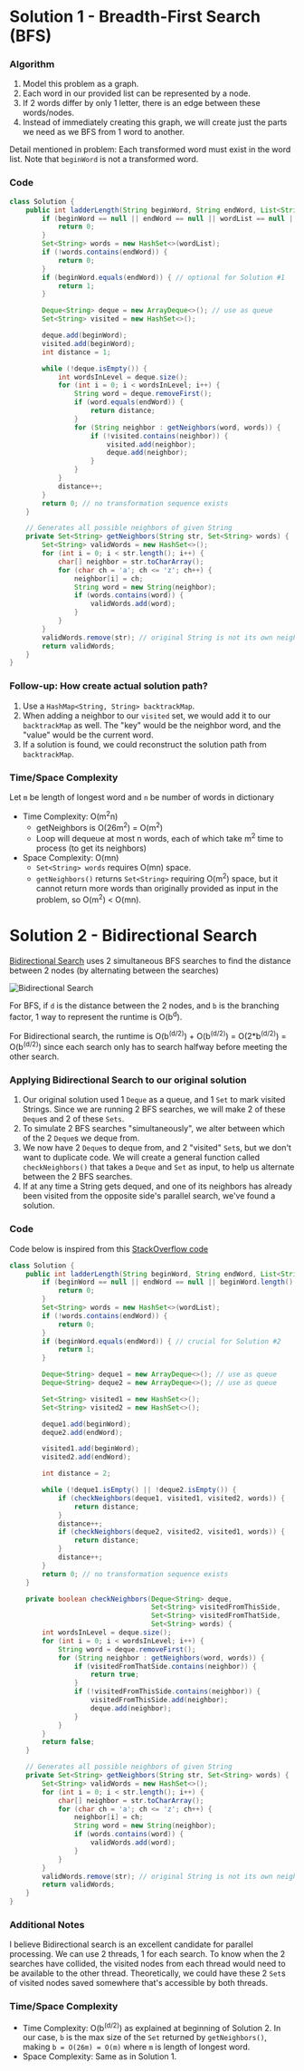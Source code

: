 # Solution 1 - Breadth-First Search (BFS)

### Algorithm

1. Model this problem as a graph.
1. Each word in our provided list can be represented by a node.
1. If 2 words differ by only 1 letter, there is an edge between these words/nodes.
1. Instead of immediately creating this graph, we will create just the parts we need as we BFS from 1 word to another.

Detail mentioned in problem: Each transformed word must exist in the word list. Note that `beginWord` is not a transformed word.

### Code

```java
class Solution {
    public int ladderLength(String beginWord, String endWord, List<String> wordList) {
        if (beginWord == null || endWord == null || wordList == null || beginWord.length() != endWord.length()) {
            return 0;
        }
        Set<String> words = new HashSet<>(wordList);
        if (!words.contains(endWord)) {
            return 0;
        }
        if (beginWord.equals(endWord)) { // optional for Solution #1
            return 1;
        }

        Deque<String> deque = new ArrayDeque<>(); // use as queue
        Set<String> visited = new HashSet<>();

        deque.add(beginWord);
        visited.add(beginWord);
        int distance = 1;

        while (!deque.isEmpty()) {
            int wordsInLevel = deque.size();
            for (int i = 0; i < wordsInLevel; i++) {
                String word = deque.removeFirst();
                if (word.equals(endWord)) {
                    return distance;
                }
                for (String neighbor : getNeighbors(word, words)) {
                    if (!visited.contains(neighbor)) {
                        visited.add(neighbor);
                        deque.add(neighbor);
                    }
                }
            }
            distance++;
        }
        return 0; // no transformation sequence exists
    }

    // Generates all possible neighbors of given String
    private Set<String> getNeighbors(String str, Set<String> words) {
        Set<String> validWords = new HashSet<>();
        for (int i = 0; i < str.length(); i++) {
            char[] neighbor = str.toCharArray();
            for (char ch = 'a'; ch <= 'z'; ch++) {
                neighbor[i] = ch;
                String word = new String(neighbor);
                if (words.contains(word)) {
                    validWords.add(word);
                }
            }
        }
        validWords.remove(str); // original String is not its own neighbor
        return validWords;
    }
}
```
### Follow-up: How create actual solution path?

1. Use a `HashMap<String, String> backtrackMap`.
1. When adding a neighbor to our `visited` set, we would add it to our `backtrackMap` as well. The "key" would be the neighbor word, and the "value" would be the current word.
1. If a solution is found, we could reconstruct the solution path from `backtrackMap`.

### Time/Space Complexity

Let `m` be length of longest word and `n` be number of words in dictionary

- Time Complexity:  O(m<sup>2</sup>n)
    - getNeighbors is O(26m<sup>2</sup>) = O(m<sup>2</sup>)
    - Loop will dequeue at most n words, each of which take m<sup>2</sup> time to process (to get its neighbors)
- Space Complexity: O(mn)
    - `Set<String> words` requires O(mn) space.
    - `getNeighbors()` returns `Set<String>` requiring O(m<sup>2</sup>) space, but it cannot return more words than originally provided as input in the problem, so O(m<sup>2</sup>) < O(mn).

# Solution 2 - Bidirectional Search

[Bidirectional Search](http://theoryofprogramming.com/2018/01/21/bidirectional-search/) uses 2 simultaneous BFS searches to find the distance between 2 nodes (by alternating between the searches)

![Bidirectional Search](./images/BidirectionalSearch.png)

For BFS, if `d` is the distance between the 2 nodes, and `b` is the branching factor, 1 way to represent the runtime is O(b<sup>d</sup>).

For Bidirectional search, the runtime is O(b<sup>(d/2)</sup>) + O(b<sup>(d/2)</sup>) = O(2*b<sup>(d/2)</sup>) = O(b<sup>(d/2)</sup>) since each search only has to search halfway before meeting the other search.

### Applying Bidirectional Search to our original solution

1. Our original solution used 1 `Deque` as a queue, and 1 `Set` to mark visited Strings. Since we are running 2 BFS searches, we will make 2 of these `Deque`s and 2 of these `Sets`.
1. To simulate 2 BFS searches "simultaneously", we alter between which of the 2 `Deque`s we deque from.
1. We now have 2 `Deque`s to deque from, and 2 "visited" `Set`s, but we don't want to duplicate code. We will create  a general function called `checkNeighbors()` that takes a `Deque` and `Set` as input, to help us alternate between the 2 BFS searches.
1. If at any time a String gets dequed, and one of its neighbors has already been visited from the opposite side's parallel search, we've found a solution.

### Code

Code below is inspired from this [StackOverflow code](https://stackoverflow.com/a/39782065/10146735)

```java
class Solution {
    public int ladderLength(String beginWord, String endWord, List<String> wordList) {
        if (beginWord == null || endWord == null || beginWord.length() != endWord.length()) {
            return 0;
        }
        Set<String> words = new HashSet<>(wordList);
        if (!words.contains(endWord)) {
            return 0;
        }
        if (beginWord.equals(endWord)) { // crucial for Solution #2
            return 1;
        }

        Deque<String> deque1 = new ArrayDeque<>(); // use as queue
        Deque<String> deque2 = new ArrayDeque<>(); // use as queue

        Set<String> visited1 = new HashSet<>();
        Set<String> visited2 = new HashSet<>();

        deque1.add(beginWord);
        deque2.add(endWord);

        visited1.add(beginWord);
        visited2.add(endWord);

        int distance = 2;

        while (!deque1.isEmpty() || !deque2.isEmpty()) {
            if (checkNeighbors(deque1, visited1, visited2, words)) {
                return distance;
            }
            distance++;
            if (checkNeighbors(deque2, visited2, visited1, words)) {
                return distance;
            }
            distance++;
        }
        return 0; // no transformation sequence exists
    }

    private boolean checkNeighbors(Deque<String> deque,
                                   Set<String> visitedFromThisSide,
                                   Set<String> visitedFromThatSide,
                                   Set<String> words) {
        int wordsInLevel = deque.size();
        for (int i = 0; i < wordsInLevel; i++) {
            String word = deque.removeFirst();
            for (String neighbor : getNeighbors(word, words)) {
                if (visitedFromThatSide.contains(neighbor)) {
                    return true;
                }
                if (!visitedFromThisSide.contains(neighbor)) {
                    visitedFromThisSide.add(neighbor);
                    deque.add(neighbor);
                }
            }
        }
        return false;
    }

    // Generates all possible neighbors of given String
    private Set<String> getNeighbors(String str, Set<String> words) {
        Set<String> validWords = new HashSet<>();
        for (int i = 0; i < str.length(); i++) {
            char[] neighbor = str.toCharArray();
            for (char ch = 'a'; ch <= 'z'; ch++) {
                neighbor[i] = ch;
                String word = new String(neighbor);
                if (words.contains(word)) {
                    validWords.add(word);
                }
            }
        }
        validWords.remove(str); // original String is not its own neighbor
        return validWords;
    }
}
```

### Additional Notes

I believe Bidirectional search is an excellent candidate for parallel processing. We can use 2 threads, 1 for each search. To know when the 2 searches have collided, the visited nodes from each thread would need to be available to the other thread. Theoretically, we could have these 2 `Set`s of visited nodes saved somewhere that's accessible by both threads.

### Time/Space Complexity

- Time Complexity: O(b<sup>(d/2)</sup>) as explained at beginning of Solution 2. In our case, `b` is the max size of the `Set` returned by `getNeighbors()`, making `b = O(26m) = O(m)` where `m` is length of longest word.
- Space Complexity: Same as in Solution 1.

